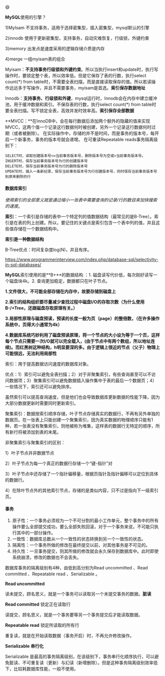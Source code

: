:smile:

**MySQL**使用的引擎？

1)MyIsam  不支持事务，适用于选择密集型，插入密集型，mysql默认的引擎

2)innodb 使用于更新密集型，支持事务，自动灾难恢复，行级锁，外键约束

3)memory 出发点是速度采用的逻辑存储介质是内存

4)merge 一组myisam表的组合

Myisam：**不支持事务行级锁和外键约束**。所以当执行insert和update时，执行写操作时，要锁定整个表，所以效率低。但是它保存了表的行数，执行select count(*) from table时，不需要全表扫描，而是直接读取保存的值。所以若读操作远远多于写操作，并且不需要事务，myisam是首选。**索引保存数据地址**

Innodb：**支持事务、行级锁和外键**，mysql运行时，Innodb会在内存中建立缓冲池，用于缓冲数据和索引。不保存表的行数，执行select count(*) from table时要全表扫描。写不锁定全表，高效并发时效率高。**索引保存全部数据**

**MVCC：**在InnoDB中，会在每行数据后添加两个额外的隐藏的值来实现MVCC，这两个值一个记录这行数据何时被创建，另外一个记录这行数据何时过期（或者被删除）。 在实际操作中，存储的并不是时间，而是事务的版本号，每开启一个新事务，事务的版本号就会递增。 在可重读Repeatable reads事务隔离级别下：

```
SELECT时，读取创建版本号<=当前事务版本号，删除版本号为空或>当前事务版本号。
INSERT时，保存当前事务版本号为行的创建版本号
DELETE时，保存当前事务版本号为行的删除版本号
UPDATE时，插入一条新纪录，保存当前事务版本号为行创建版本号，同时保存当前事务版本号到原来删除的行
```



#### 数据库索引

*使用索引的全部意义就是通过缩小一张表中需要查询的记录/行的数目来加快搜索的速度*。

**索引**：一个索引是存储的表中一个特定列的值数据结构（最常见的是B-Tree）。索引是在表的列上创建。所以，要记住的关键点是索引包含一个表中列的值，并且这些值存储在一个数据结构中。

**索引是一种数据结构**

B-Tree优点：时间复杂度log(N)，并且有序。

https://www.programmerinterview.com/index.php/database-sql/selectivity-in-sql-databases/



**MySQL**索引使用的是**B+**的数据结构 ：1. 磁盘读写代价低，每次刚好读写一个磁盘块4k。2. 查询更加稳定，数据都只在叶子节点。 

**1.文件很大，不可能全部存储在内存中，故要存储到磁盘上**

**2.索引的结构组织要尽量减少查找过程中磁盘I/O的存取次数（为什么使用B-/+Tree，还跟磁盘存取原理有关。）**

**3.局部性原理与磁盘预读，预读的长度一般为页（page）的整倍数，（在许多操作系统中，页得大小通常为4k）**

**4.数据库系统巧妙利用了磁盘预读原理，将一个节点的大小设为等于一个页，这样每个节点只需要一次I/O就可以完全载入，(由于节点中有两个数组，所以地址连续)。而红黑树这种结构，h明显要深的多。由于逻辑上很近的节点（父子）物理上可能很远，无法利用局部性**



索引：用于提高数据访问速度的数据库对象。

优点：1）索引可以避免全表扫描；2）对于非聚集索引，有些查询甚至可以不访问数据项；3）聚集索引可以避免数据插入操作集中于表的最后一个数据页；4）一些情况下，索引还可以避免排序。

虽然索引可以提高查询速度，但是他们也会导致数据库更新数据的性能下降，因为大部分数据更新时需要同时更新索引。

聚集索引：数据按索引顺序存储，叶子节点存储真实的数据行，不再有另外单独的数据页。在一张表上只能创建一个聚集索引，因为真实数据的物理顺序只能有1种，若一张表没有聚集索引，则他被称为堆集，这样表的数据行无特定的顺序，所有新行将被添加到表的末尾。

非聚集索引与聚集索引的区别：

1）叶子节点并非数据节点

2）叶子节点为每一个真正的数据行存储一个“键-指针”对

3）叶子节点中还存储了一个指针偏移量，根据页指针及指针偏移可以定位到具体的数据行。

4）在除叶节点外的其他索引节点，存储的是类似内容，只不过是指向下一级索引页。



#### 事务

1. 原子性：一个事务必须视为一个不可分割的最小工作单元，整个事务中的所有操作要么全部提交成功，要么全部失败回滚，对于一个事务来说，不可能只执行其中的一部分操作。
2. 一致性：数据库总数从一个一致性的状态转换到另一个一致性的状态。
3. 隔离性：一个事务所做的修改在最终提交以前，对其他事务是不可见的。
4. 持久性：一旦事务提交，则其所做的修改就会永久保存到数据库中。此时即使系统崩溃，修改的数据也不会丢失。

数据库事务的隔离级别有4种，由低到高分别为Read uncommitted 、Read committed 、Repeatable read 、Serializable 。



**Read uncommitted**

读未提交，顾名思义，就是一个事务可以读取另一个未提交事务的数据。**脏读**

**Read committed**  锁定正在读取行

读提交，顾名思义，就是一个事务要等另一个事务提交后才能读取数据。

**Repeatable read** 锁定所读取的所有行

重复读，就是在开始读取数据（事务开启）时，不再允许修改操作。

**Serializable 串行化**

Serializable 是最高的事务隔离级别，在该级别下，事务串行化顺序执行，可以避免脏读、不可重复读（更新）与幻读（新增删除）。但是这种事务隔离级别效率低下，比较耗数据库性能，一般不使用。